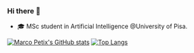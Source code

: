 ### Hi there :octopus:	
- 🎓 MSc student in Artificial Intelligence @University of Pisa.


[![Marco Petix's GitHub stats](https://github-readme-stats.vercel.app/api?username=marcopetix&hide=stars&show_icons=true&theme=prussian)](https://github.com/anuraghazra/github-readme-stats)
[![Top Langs](https://github-readme-stats.vercel.app/api/top-langs/?username=marcopetix&show_icons=true&theme=prussian&layout=compact)](https://github.com/anuraghazra/github-readme-stats)


